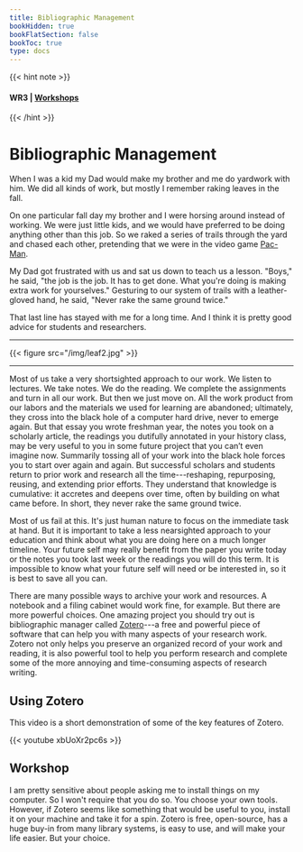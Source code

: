 ```yaml
---
title: Bibliographic Management
bookHidden: true
bookFlatSection: false
bookToc: true
type: docs
---
```


{{< hint note >}} 
#### <i class="fas fa-dot-circle"></i>  **WR3** | [**Workshops**](/courses/workshops/) 
{{< /hint >}}



# Bibliographic Management

When I was a kid my Dad would make my brother and me do yardwork with him. We did all kinds of work, but mostly I remember raking leaves in the fall. 

On one particular fall day my brother and I were horsing around instead of working. We were just little kids, and we would have preferred to be doing anything other than this job. So we raked a series of trails through the yard and chased each other, pretending that we were in the video game [Pac-Man](https://www.google.com/logos/2010/pacman10-i.html).  

My Dad got frustrated with us and sat us down to teach us a lesson. "Boys," he said, "the job is the job. It has to get done. What you're doing is making extra work for yourselves." Gesturing to our system of trails with a leather-gloved hand, he said, "Never rake the same ground twice." 

That last line has stayed with me for a long time. And I think it is pretty good advice for students and researchers. 

---

{{< figure src="/img/leaf2.jpg" >}}

---

Most of us take a very shortsighted approach to our work. We listen to lectures. We take notes. We do the reading. We complete the assignments and turn in all our work. But then we just move on. All the work product from our labors and the materials we used for learning are abandoned; ultimately, they cross into the black hole of a computer hard drive, never to emerge again. But that essay you wrote freshman year, the notes you took on a scholarly article, the readings you dutifully annotated in your history class, may be very useful to you in some future project that you can’t even imagine now. Summarily tossing all of your work into the black hole forces you to start over again and again. But successful scholars and students return to prior work and research all the time---reshaping, repurposing, reusing, and extending prior efforts. They understand that knowledge is cumulative: it accretes and deepens over time, often by building on what came before. In short, they never rake the same ground twice. 

Most of us fail at this. It's just human nature to focus on the immediate task at hand. But it is important to take a less nearsighted approach to your education and think about what you are doing here on a much longer timeline. Your future self may really benefit from the paper you write today or the notes you took last week or the readings you will do this term. It is impossible to know what your future self will need or be interested in, so it is best to save all you can. 

There are many possible ways to archive your work and resources. A notebook and a filing cabinet would work fine, for example. But there are more powerful choices. One amazing project you should try out is bibliographic manager called [Zotero](https://www.zotero.org/)---a free and powerful piece of software that can help you with many aspects of your research work. Zotero not only helps you preserve an organized record of your work and reading, it is also powerful tool to help you perform research and complete some of the more annoying and time-consuming aspects of research writing.


## Using Zotero

This video is a short demonstration of some of the key features of Zotero. 

{{< youtube xbUoXr2pc6s >}}


## Workshop

I am pretty sensitive about people asking me to install things on my computer. So I won't require that you do so. You choose your own tools. However, if Zotero seems like something that would be useful to you, install it on your machine and take it for a spin. Zotero is free, open-source, has a huge buy-in from many library systems, is easy to use, and will make your life easier. But your choice. 




